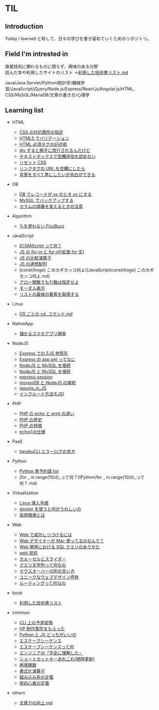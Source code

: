 # TIL

## Introduction

Today I learned と称して、日々の学びを書き留めていくためのリポジトリ。

## Field I'm intrested in

直接技術に関わるものに限らず、興味のある分野  
読んだ本や利用したサイトのリスト →[利用した技術書リスト.md](book/利用した技術書リスト.md)

Java/Java Servlet/Python/統計学/機械学習/JavaScript/jQuery/Node.js/Express/React.js/Angular.js/HTML, CSS/MySQL/MariaDB/文章の書き方/心理学

## Learning list

- HTML

  - [CSS の対応箇所の指定](HTML/CSSの対応箇所の指定.md)
  - [HTML5 でバリデーション](HTML/HTML5でバリデーション.md)
  - [HTML 必須タグの記述順](HTML/HTML必須タグの記述順.md)
  - [div すると勝手に改行されるんだけど](HTML/divすると勝手に改行されるんだけど.md)
  - [テキストボックスで空欄送信を認めない](HTML/テキストボックスで空欄送信を認めない.md)
  - [リセット CSS](HTML/リセットCSS.md)
  - [リンクタグの URL を空欄にしたら](HTML/リンクタグのURLを空欄にしたら.md)
  - [背景をすべて黒にしたいが余白ができる](背景をすべて黒にしたいが余白ができる.md)

- DB

  - [DB でレコードが xx のとき yy にする](DB/DBでレコードがxxのときyyにする.md)
  - [MySQL でバックアップする](DB/MySQLでバックアップする.md)
  - [カラムの順番を変えるときの注意](DB/カラムの順番を変えるときの注意.md)

- Algorithm

  - [%を使わない FizzBuzz](Algorithm/%を使わないFizzBuzz.md)

- JavaScript

  - [ECMAScript って何？](JavaScript/ECMAScriptって何？.md)
  - [JS の for-in と for-of(拡張 for 文)](<JavaScript/JSのfor-inとfor-of(拡張for文).md>)
  - [JS の比較演算子](JavaScript/JSの比較演算子.md)
  - [JS の連想配列](JavaScript/JSの連想配列.md)
  - [const{hoge} このカギカッコ何よ](JavaScript/const{hoge} このカギカッコ何よ.md)
  - [アロー関数でも引数は指定せよ](JavaScript/アロー関数でも引数は指定せよ.md)
  - [モーダル表示](JavaScript/モーダル表示.md)
  - [リストの最後の要素を取得する](JavaScript/リストの最後の要素を取得する.md)

- Linux

  - [OS ごとの cd..コマンド.md](Linux/OSごとのcd..コマンド.md)

- NativeApp

  - [儲かるスマホアプリ開発](NativeApp/儲かるスマホアプリ開発.md)

- NodeJS

  - [Express での EJS 参照先](NodeJS/ExpressでのEJS参照先.md)
  - [Express の app.get ってなに](NodeJS/Expressのapp.getってなに.md)
  - [NodeJS と MySQL を接続](NodeJS/NodeJSとMySQLを接続.md)
  - [NodeJS と MySQL を接続](NodeJS/NodeJSとMySQLを接続.md)
  - [express-session](NodeJS/express-session.md)
  - [mongoDB と NodeJS の接続](NodeJS/mongoDBとNodeJSの接続.md)
  - [require_in_JS](NodeJS/require_in_JS.md)
  - [インクルード方法(EJS)](<NodeJS/インクルード方法(EJS).md>)

- PHP

  - [PHP の echo と print の違い](PHP/PHPのechoとprintの違い.md)
  - [PHP の歴史](PHP/PHPの歴史.md)
  - [PHP の特徴](PHP/PHPの特徴.md)
  - [echo()の仕様](<PHP/echo()の仕様.md>)

- PaaS

  - [herokuCLI エラーログの見方](PaaS/herokuCLIエラーログの見方.md)

- Python

  - [Python 準予約語 list](Python/Python準予約語list.md)
  - [for \_ in range(10)の\_って何？](Python/for \_ in range(10)の\_って何？.md)

- Virtualization

  - [Linux 導入手順](Virtualization/Linux導入手順.md)
  - [docker を使うと何がうれしいの](Virtualization/dockerを使うと何がうれしいの.md)
  - [仮想環境とは](Virtualization/仮想環境とは.md)

- Web

  - [Web で成功しつづけるには](Web/Webで成功しつづけるには.md)
  - [Web デザイナーが Mac 使ってるのなんで？](Web/WebデザイナーがMac使ってるのなんで？.md)
  - [Web 開発における SQL クエリのありかた](Web/Web開発におけるSQLクエリのありかた.md)
  - [web 技術](Web/web技術.md)
  - [カルーセルとスライダー](Web/カルーセルとスライダー.md)
  - [クエリ文字列って何なの](Web/クエリ文字列って何なの.md)
  - [マウスオーバーの別の言い方](Web/マウスオーバーの別の言い方.md)
  - [ユニークなウェブデザイン呼称](Web/ユニークなウェブデザイン呼称.md)
  - [ルーティングって何なの](Web/ルーティングって何なの.md)

- book

  - [利用した技術書リスト](book/利用した技術書リスト.md)

- common

  - [CLI 上の予測変換](common/CLI上の予測変換.md)
  - [HP 制作案件をもらった](common/HP制作案件をもらった.md)
  - [Python と JS どっちがいいの](common/PythonとJSどっちがいいの.md)
  - [エスケープシーケンス](common/エスケープシーケンス.md)
  - [エスケープシーケンスって何](common/エスケープシーケンスって何.md)
  - [エンジニアの「完全に理解した」](common/エンジニアの「完全に理解した」.md)
  - [ショートカットキーあれこれ(随時更新)](<common/ショートカットキーあれこれ(随時更新).md>)
  - [再帰関数](common/再帰関数.md)
  - [書式化演算子](common/書式化演算子.md)
  - [組み込み系の定義](common/組み込み系の定義.md)
  - [脱初心者の定義](common/脱初心者の定義.md)

- others
  - [文章力の向上.md](others/文章力の向上.md)

<!--

## Background
今日はこれを学んだ、これに対してこういう理解をした、こういう知見が得られた、そういったものを書き出す場所は常に求めていた。
既存のアウトプット先としてはQiita, ScrapBoxなどがあるが、

Qiitaの投稿では、他者の閲覧・他者からのレビューを前提とするため、
ひとつの記事を書き上げるのにひどく時間を要してしまうという明確なデメリットが存在する。

一方でScrapBoxでのメモは、基本的には自分さえ分かればいいという雑な有様で、
アウトプットすることで知識のより深い定着が見込めるかと言われると、そういうわけでもない。
(人との会話で得られた知見をメモする際には特に有効であるため、こういった形式のアウトプットも重要であるという認識もある)

そういった経緯で、

1.  得られた知見を書き出すことで、より深い知識の定着が見込める
2.  不特定多数からの閲覧をそこまで警戒せずともよく、割と（精神的に）自由に書き込める

という理由から、Githubへの投稿を開始した。
Today I learnedとして、Githubで既に同様の文化が一部でおこっていることもそれを後押しした。

-->
